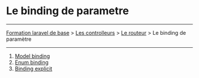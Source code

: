 # Le binding de parametre

---

[Formation laravel de base](../../README.md) > [Les controlleurs](../README.md) > [Le routeur](./README.md) > Le binding de paramètre

---

1. [Model binding](./model_binding.md)
2. [Enum binding](./enum_binding.md)
3. [Binding explicit](./binding_explicit.md)